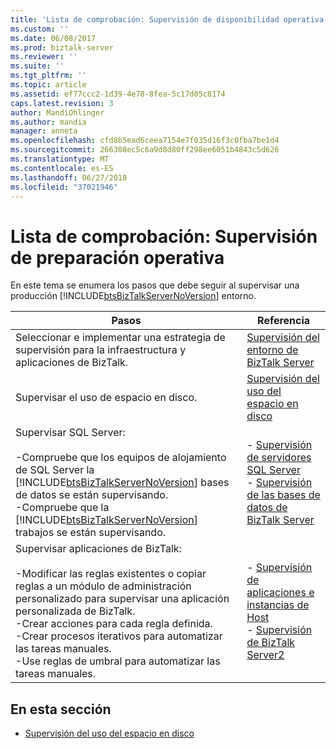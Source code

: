 ```yaml
---
title: 'Lista de comprobación: Supervisión de disponibilidad operativa | Microsoft Docs'
ms.custom: ''
ms.date: 06/08/2017
ms.prod: biztalk-server
ms.reviewer: ''
ms.suite: ''
ms.tgt_pltfrm: ''
ms.topic: article
ms.assetid: ef77ccc2-1d39-4e78-8fea-5c17d05c8174
caps.latest.revision: 3
author: MandiOhlinger
ms.author: mandia
manager: anneta
ms.openlocfilehash: cfd8b5ead6ceea7154e7f035d16f3c0fba7be1d4
ms.sourcegitcommit: 266308ec5c6a9d8d80ff298ee6051b4843c5d626
ms.translationtype: MT
ms.contentlocale: es-ES
ms.lasthandoff: 06/27/2018
ms.locfileid: "37021946"
---
```

# <a name="checklist-monitoring-operational-readiness"></a>Lista de comprobación: Supervisión de preparación operativa
En este tema se enumera los pasos que debe seguir al supervisar una producción [!INCLUDE[btsBizTalkServerNoVersion](../includes/btsbiztalkservernoversion-md.md)] entorno.  


|                                                                                                                                                                      Pasos                                                                                                                                                                       |                                                                                                  Referencia                                                                                                   |
|--------------------------------------------------------------------------------------------------------------------------------------------------------------------------------------------------------------------------------------------------------------------------------------------------------------------------------------------------|--------------------------------------------------------------------------------------------------------------------------------------------------------------------------------------------------------------|
|                                                                                                                           Seleccionar e implementar una estrategia de supervisión para la infraestructura y aplicaciones de BizTalk.                                                                                                                           |                                                [Supervisión del entorno de BizTalk Server](../technical-guides/monitoring-the-biztalk-server-environment.md)                                                 |
|                                                                                                                                                            Supervisar el uso de espacio en disco.                                                                                                                                                             |                                                              [Supervisión del uso del espacio en disco](../technical-guides/monitoring-disk-space-usage.md)                                                               |
| Supervisar SQL Server:<br /><br /> -Compruebe que los equipos de alojamiento de SQL Server la [!INCLUDE[btsBizTalkServerNoVersion](../includes/btsbiztalkservernoversion-md.md)] bases de datos se están supervisando.<br />-Compruebe que la [!INCLUDE[btsBizTalkServerNoVersion](../includes/btsbiztalkservernoversion-md.md)] trabajos se están supervisando. |            -   [Supervisión de servidores SQL Server](../technical-guides/monitoring-sql-servers.md)<br />-   [Supervisión de las bases de datos de BizTalk Server](../technical-guides/monitoring-biztalk-server-databases.md)            |
|          Supervisar aplicaciones de BizTalk:<br /><br /> -Modificar las reglas existentes o copiar reglas a un módulo de administración personalizado para supervisar una aplicación personalizada de BizTalk.<br />-Crear acciones para cada regla definida.<br />-Crear procesos iterativos para automatizar las tareas manuales.<br />-Use reglas de umbral para automatizar las tareas manuales.          | -   [Supervisión de aplicaciones e instancias de Host](../technical-guides/monitoring-applications-and-host-instances.md)<br />-   [Supervisión de BizTalk Server2](../technical-guides/monitoring-biztalk-server2.md) |

## <a name="in-this-section"></a>En esta sección  

-   [Supervisión del uso del espacio en disco](../technical-guides/monitoring-disk-space-usage.md)